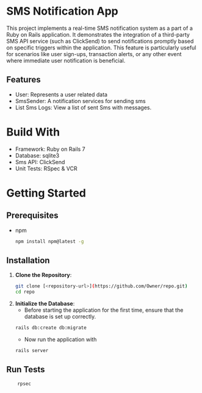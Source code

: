 # SMS Notification App

This project implements a real-time SMS notification system as a part of a Ruby on Rails application. It demonstrates the integration of a third-party SMS API service (such as ClickSend) to send notifications promptly based on specific triggers within the application. This feature is particularly useful for scenarios like user sign-ups, transaction alerts, or any other event where immediate user notification is beneficial.

## Features

- User: Represents a user related data
- SmsSender: A notification services for sending sms
- List Sms Logs: View a list of sent Sms with messages.

# Build With

- Framework: Ruby on Rails 7
- Database: sqlite3
- Sms API: ClickSend
- Unit Tests: RSpec & VCR

# Getting Started

## Prerequisites

- npm

  ```bash
  npm install npm@latest -g
  ```

## Installation

1. **Clone the Repository**:
   ```bash
   git clone [<repository-url>](https://github.com/Owner/repo.git)
   cd repo
   ```
2. **Initialize the Database**:
   - Before starting the application for the first time, ensure that the database is set up correctly.
   ```bash
   rails db:create db:migrate
   ```
   - Now run the application with
   ```bash
   rails server
   ```

## Run Tests

```bash
    rpsec
```
